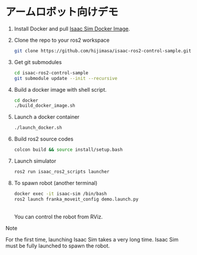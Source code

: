 # アームロボット向けデモ

1. Install Docker and pull [Isaac Sim Docker Image](https://docs.omniverse.nvidia.com/app_isaacsim/app_isaacsim/install_container.html).

2. Clone the repo to your ros2 workspace<br/>
   ```bash
   git clone https://github.com/hijimasa/isaac-ros2-control-sample.git
   ```

3. Get git submodules<br/>
   ```bash
   cd isaac-ros2-control-sample
   git submodule update --init --recursive
   ```

4. Build a docker image with shell script.<br/>
   ```bash
   cd docker
   ./build_docker_image.sh
   ```

5. Launch a docker container<br/>
   ```bash
   ./launch_docker.sh
   ```

6. Build ros2 source codes<br/>
   ```bash
   colcon build && source install/setup.bash
   ```

7. Launch simulator<br/>
   ```bash
   ros2 run isaac_ros2_scripts launcher
   ```

8. To spawn robot (another terminal)<br/>
   ```bash
   docker exec -it isaac-sim /bin/bash
   ros2 launch franka_moveit_config demo.launch.py 
   ```
   <br/>You can control the robot from RViz.
   
> [!NOTE]
> For the first time, launching Isaac Sim takes a very long time.
> Isaac Sim must be fully launched to spawn the robot.
